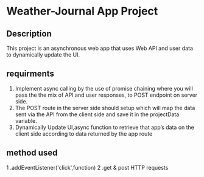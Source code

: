 # Weather-Journal App Project

## Description  

This project is an asynchronous web app that uses Web API and user data to dynamically update the UI. 

## requirments 

1. Implement async calling by the use of promise chaining where you will pass the the mix of API and user responses, to POST endpoint on server side.
2. The POST route in the server side should setup which will map the data sent via the API from the client side and save it in the projectData variable.
3. Dynamically Update UI,async function to retrieve that app’s data on the client side  according to data returned by the app route

## method used

 1 .addEventListener('click',function)
 2 .get & post HTTP requests 
